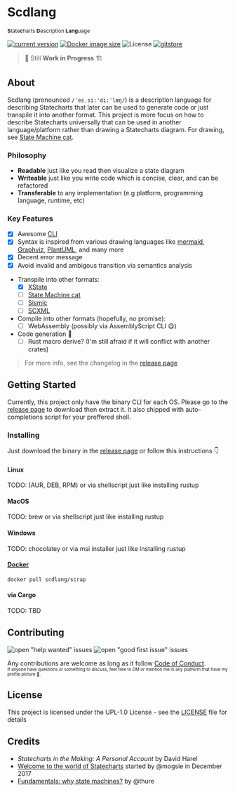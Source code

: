 # Scdlang
<sup>**S**tate**c**harts **D**escription **Lang**uage</sup><br>

[![current version](https://badge.fury.io/gh/drsensor%2Fscdlang.svg)](https://github.com/drsensor/scdlang/releases/latest)
[![Docker image size](https://img.shields.io/microbadger/image-size/scdlang/scrap/latest.svg)](https://hub.docker.com/r/scdlang/scrap)
![License](https://img.shields.io/github/license/drsensor/scdlang.svg)
[![gitstore](https://enjoy.gitstore.app/repositories/badge-DrSensor/scdlang.svg)](https://enjoy.gitstore.app/repositories/DrSensor/scdlang)

> 🚧 Still **Work in Progress** 🏗️

## About
Scdlang (pronounced `/ˈesˌsi:ˈdi:ˈlæŋ/`) is a description language for describing Statecharts that later can be used to generate code or just transpile it into another format. This project is more focus on how to describe Statecharts universally that can be used in another language/platform rather than drawing a Statecharts diagram. For drawing, see [State Machine cat][].

### Philosophy
- **Readable** just like you read then visualize a state diagram
- **Writeable** just like you write code which is concise, clear, and can be refactored
- **Transferable** to any implementation (e.g platform, programming language, runtime, etc)

### Key Features
- [x] Awesome [CLI](packages/cli/README.md)
- [x] Syntax is inspired from various drawing languages like [mermaid][], [Graphviz][], [PlantUML][], and many more
- [x] Decent error message
- [x] Avoid invalid and ambigous transition via semantics analysis
- Transpile into other formats:
  - [x] [XState](https://xstate.js.org/docs/)
  - [ ] [State Machine cat][]
  - [ ] [Sismic](https://sismic.readthedocs.io/en/latest/)
  - [ ] [SCXML](https://www.w3.org/TR/scxml/)
- Compile into other formats (hopefully, no promise):
  - [ ] WebAssembly (possibly via AssemblyScript CLI 😋)
- Code generation 🤔
  - [ ] Rust macro derive? (I'm still afraid if it will conflict with another crates)

> For more info, see the changelog in the [release page][]

## Getting Started
Currently, this project only have the binary CLI for each OS. Please go to the [release page][] to download then extract it. It also shipped with auto-completions script for your preffered shell.

### Installing
Just download the binary in the [release page][] or follow this instructions 👇

#### Linux
TODO: (AUR, DEB, RPM) or via shellscript just like installing rustup

#### MacOS
TODO: brew or via shellscript just like installing rustup

#### Windows
TODO: chocolatey or via msi installer just like installing rustup

#### [Docker](https://hub.docker.com/r/scdlang/scrap)
```console
docker pull scdlang/scrap
```

#### via Cargo
TODO: TBD

## Contributing
![open "help wanted" issues](https://img.shields.io/github/issues/drsensor/scdlang/help%20wanted.svg)
![open "good first issue" issues](https://img.shields.io/github/issues/drsensor/scdlang/good%20first%20issue.svg)
<!-- TODO: add proper CONTRIBUTING.md alongs with ARCHITECTURE.md and github template for issues & pull_request -->
Any contributions are welcome as long as it follow [Code of Conduct](CODE_OF_CONDUCT.md).<br>
<sup><sup>If anyone have questions or something to discuss, feel free to DM or mention me in any platform that have my profile picture 👹.</sup></sup>

## License

This project is licensed under the UPL-1.0 License - see the [LICENSE](LICENSE) file for details

## Credits

- *Statecharts in the Making: A Personal Account* by David Harel
- [Welcome to the world of Statecharts](https://statecharts.github.io/) started by @mogsie in December 2017
- [Fundamentals: why state machines?](https://gist.github.com/thure/dcffc30117b9a9800084) by @thure

[Graphviz]: https://www.graphviz.org/
[PlantUML]: http://plantuml.com/state-diagram
[mermaid]: https://mermaidjs.github.io/
[State Machine cat]: https://github.com/sverweij/state-machine-ca
[release page]: https://github.com/DrSensor/scdlang/releases